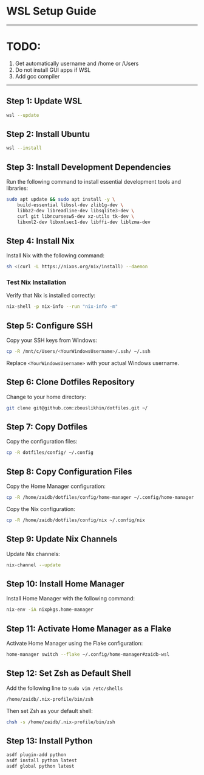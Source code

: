 # WSL Setup Guide

---

# TODO:
1. Get automatically username and /home or /Users
2. Do not install GUI apps if WSL
3. Add gcc compiler

---

## Step 1: Update WSL
```bash
wsl --update
```

## Step 2: Install Ubuntu
```bash
wsl --install
```

## Step 3: Install Development Dependencies
Run the following command to install essential development tools and libraries:
```bash
sudo apt update && sudo apt install -y \
    build-essential libssl-dev zlib1g-dev \
    libbz2-dev libreadline-dev libsqlite3-dev \
    curl git libncursesw5-dev xz-utils tk-dev \
    libxml2-dev libxmlsec1-dev libffi-dev liblzma-dev
```

## Step 4: Install Nix
Install Nix with the following command:
```bash
sh <(curl -L https://nixos.org/nix/install) --daemon
```

### Test Nix Installation
Verify that Nix is installed correctly:
```bash
nix-shell -p nix-info --run "nix-info -m"
```

## Step 5: Configure SSH
Copy your SSH keys from Windows:
```bash
cp -R /mnt/c/Users/<YourWindowsUsername>/.ssh/ ~/.ssh
```
Replace `<YourWindowsUsername>` with your actual Windows username.

## Step 6: Clone Dotfiles Repository
Change to your home directory:
```bash
git clone git@github.com:zbouslikhin/dotfiles.git ~/
```

## Step 7: Copy Dotfiles
Copy the configuration files:
```bash
cp -R dotfiles/config/ ~/.config
```

## Step 8: Copy Configuration Files
Copy the Home Manager configuration:
```bash
cp -R /home/zaidb/dotfiles/config/home-manager ~/.config/home-manager
```
Copy the Nix configuration:
```bash
cp -R /home/zaidb/dotfiles/config/nix ~/.config/nix
```

## Step 9: Update Nix Channels
Update Nix channels:
```bash
nix-channel --update
```

## Step 10: Install Home Manager
Install Home Manager with the following command:
```bash
nix-env -iA nixpkgs.home-manager
```

## Step 11: Activate Home Manager as a Flake
Activate Home Manager using the Flake configuration:
```bash
home-manager switch --flake ~/.config/home-manager#zaidb-wsl
```

## Step 12: Set Zsh as Default Shell
Add the following line to `sudo vim /etc/shells`
```sh
/home/zaidb/.nix-profile/bin/zsh
```
Then set Zsh as your default shell:
```bash
chsh -s /home/zaidb/.nix-profile/bin/zsh
```

## Step 13: Install Python
```bash
asdf plugin-add python
asdf install python latest
asdf global python latest
```
